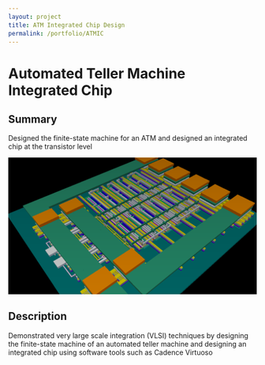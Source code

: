 ```yaml
---
layout: project
title: ATM Integrated Chip Design
permalink: /portfolio/ATMIC
---
```


# Automated Teller Machine Integrated Chip

## Summary

Designed the finite-state machine for an ATM and designed an integrated chip at the transistor level

![Current Driving PCB](/assets/images/ATM-IC/IC.png)

## Description

Demonstrated very large scale integration (VLSI) techniques by designing the finite-state machine of an automated teller machine and designing an integrated chip using software tools such as Cadence Virtuoso